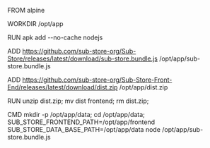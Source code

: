 FROM alpine

WORKDIR /opt/app

RUN apk add --no-cache nodejs

ADD https://github.com/sub-store-org/Sub-Store/releases/latest/download/sub-store.bundle.js /opt/app/sub-store.bundle.js

ADD https://github.com/sub-store-org/Sub-Store-Front-End/releases/latest/download/dist.zip /opt/app/dist.zip

RUN unzip dist.zip; mv dist frontend; rm dist.zip; 

CMD mkdir -p /opt/app/data; cd /opt/app/data; SUB_STORE_FRONTEND_PATH=/opt/app/frontend SUB_STORE_DATA_BASE_PATH=/opt/app/data node /opt/app/sub-store.bundle.js
